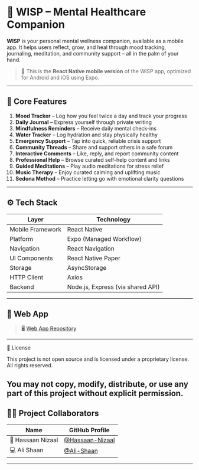 # 📱 WISP – Mental Healthcare Companion

**WISP** is your personal mental wellness companion, available as a mobile app. It helps users reflect, grow, and heal through mood tracking, journaling, meditation, and community support – all in the palm of your hand.

> 📲 This is the **React Native mobile version** of the WISP app, optimized for Android and iOS using Expo.

---

## 🌟 Core Features

1. **Mood Tracker** – Log how you feel twice a day and track your progress  
2. **Daily Journal** – Express yourself through private writing  
3. **Mindfulness Reminders** – Receive daily mental check-ins  
4. **Water Tracker** – Log hydration and stay physically healthy  
5. **Emergency Support** – Tap into quick, reliable crisis support  
6. **Community Threads** – Share and support others in a safe forum  
7. **Interactive Comments** – Like, reply, and report community content  
8. **Professional Help** – Browse curated self-help content and links  
9. **Guided Meditations** – Play audio meditations for stress relief  
10. **Music Therapy** – Enjoy curated calming and uplifting music  
11. **Sedona Method** – Practice letting go with emotional clarity questions

---

## ⚙️ Tech Stack

| Layer             | Technology                                        |
|-------------------|----------------------------------------------------|
| Mobile Framework   | React Native
| Platform           | Expo (Managed Workflow)                           |
| Navigation         | React Navigation                                  |
| UI Components      | React Native Paper                                |
| Storage            | AsyncStorage                                      |
| HTTP Client        | Axios                                             |
| Backend            | Node.js, Express (via shared API)                 |

---

## 🔗 Web App

> 🖥️ [Web App Repository](https://github.com/Ali-Shaan/WISP_Web_App.git)  

---
📄 License

This project is not open source and is licensed under a proprietary license. 
All rights reserved.

You may not copy, modify, distribute, or use any part of this project without explicit permission.
---

## 👨‍💻 Project Collaborators

| Name              | GitHub Profile                          |
|-------------------|------------------------------------------|
| 📱  Hassaan Nizaal  | [@Hassaan-Nizaal](https://github.com/hassaannizaal) |
| 💻 Ali Shaan       | [@Ali-Shaan](https://github.com/Ali-Shaan) |


---

